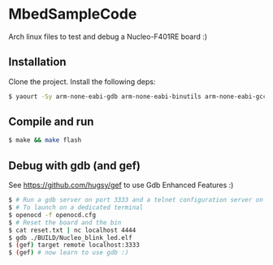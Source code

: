 # MbedSampleCode

Arch linux files to test and debug a Nucleo-F401RE board :)

## Installation

Clone the project. Install the following deps:

```sh
$ yaourt -Sy arm-none-eabi-gdb arm-none-eabi-binutils arm-none-eabi-gcc arm-none-eabi-gdb arm-none-eabi-newlib openocd
```

## Compile and run

```sh
$ make && make flash
```

## Debug with gdb (and gef)

See https://github.com/hugsy/gef to use Gdb Enhanced Features :)

```sh
$ # Run a gdb server on port 3333 and a telnet configuration server on 4444
$ # To launch on a dedicated terminal
$ openocd -f openocd.cfg
$ # Reset the board and the bin
$ cat reset.txt | nc localhost 4444
$ gdb ./BUILD/Nucleo_blink_led.elf
$ (gef) target remote localhost:3333
$ (gef) # now learn to use gdb :)
```


